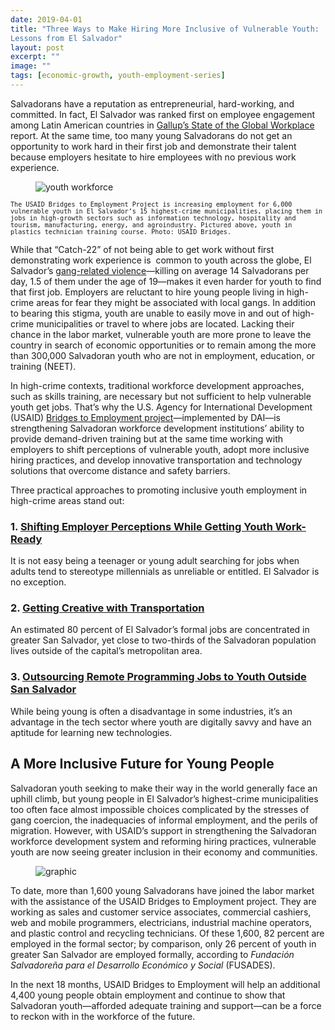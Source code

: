 ```yaml
---
date: 2019-04-01
title: "Three Ways to Make Hiring More Inclusive of Vulnerable Youth: 
Lessons from El Salvador"
layout: post
excerpt: ""
image: ""
tags: [economic-growth, youth-employment-series]
---
```

<p>Salvadorans have a reputation as entrepreneurial, hard-working, and committed. In fact, El Salvador was ranked first on employee engagement among Latin American countries in <a href="https://www.gallup.com/workplace/238079/state-global-workplace-2017.aspx">Gallup’s State of the Global Workplace</a> report. At the same time, too many young Salvadorans do not get an opportunity to work hard in their first job and demonstrate their talent because employers hesitate to hire employees with no previous work experience.</p><figure class="kg-card kg-image-card"><img src="https://pubs.ghost.io/uploads/USAID%20Puentestes%20para%20el%20Empleo-%20Fundeplast-29%20-1be9d4.jpg" class="kg-image" alt="youth workforce" loading="lazy"></figure><p><code><code>The USAID Bridges to Employment Project is increasing employment for 6,000 vulnerable youth in El Salvador’s 15 highest-crime municipalities, placing them in jobs in high-growth sectors such as information technology, hospitality and tourism, manufacturing, energy, and agroindustry. Pictured above, youth in plastics technician training course. Photo: USAID Bridges.</code></code></p><p>While that “Catch-22” of not being able to get work without first demonstrating work experience is  common to youth across the globe, El Salvador’s <a href="https://www.npr.org/sections/goatsandsoda/2015/10/05/445382231/how-el-salvador-fell-into-a-web-of-gang-violence">gang-related violence</a>—killing on average 14 Salvadorans per day, 1.5 of them under the age of 19—makes it even harder for youth to find that first job. Employers are reluctant to hire young people living in high-crime areas for fear they might be associated with local gangs. In addition to bearing this stigma, youth are unable to easily move in and out of high-crime municipalities or travel to where jobs are located. Lacking their chance in the labor market, vulnerable youth are more prone to leave the country in search of economic opportunities or to remain among the more than 300,000 Salvadoran youth who are not in employment, education, or training (NEET).</p><p>In high-crime contexts, traditional workforce development approaches, such as skills training, are necessary but not sufficient to help vulnerable youth get jobs. That’s why the U.S. Agency for International Development (USAID) <a href="https://www.dai.com/our-work/projects/usaid-el-salvador-puentes-para-el-empleo-bridges-employment-project">Bridges to Employment project</a>—implemented by DAI—is strengthening Salvadoran workforce development institutions’ ability to provide demand-driven training but at the same time working with employers to shift perceptions of vulnerable youth, adopt more inclusive hiring practices, and develop innovative transportation and technology solutions that overcome distance and safety barriers.</p><p>Three practical approaches to promoting inclusive youth employment in high-crime areas stand out:</p><h3 id="1-shifting-employer-perceptions-while-getting-youth-work-ready">1. <a href="https://pubs.ghost.io/articles/in-el-salvador-shifting-employer-perceptions-while-getting-youth-work-ready">Shifting Employer Perceptions While Getting Youth Work-Ready</a></h3><p>It is not easy being a teenager or young adult searching for jobs when adults tend to stereotype millennials as unreliable or entitled. El Salvador is no exception.</p><h3 id="2-getting-creative-with-transportation">2. <a href="https://pubs.ghost.io/articles/getting-creative-with-transportation-for-el-salvadors-young-job-seekers">Getting Creative with Transportation</a></h3><p>An estimated 80 percent of El Salvador’s formal jobs are concentrated in greater San Salvador, yet close to two-thirds of the Salvadoran population lives outside of the capital’s metropolitan area.</p><h3 id="3-outsourcing-remote-programming-jobs-to-youth-outside-san-salvador">3. <a href="https://pubs.ghost.io/articles/in-el-salvador-outsourcing-remote-programming-jobs-to-youth-outside-the-capital">Outsourcing Remote Programming Jobs to Youth Outside San Salvador</a></h3><p>While being young is often a disadvantage in some industries, it’s an advantage in the tech sector where youth are digitally savvy and have an aptitude for learning new technologies.</p><h2 id="a-more-inclusive-future-for-young-people">A More Inclusive Future for Young People</h2><p>Salvadoran youth seeking to make their way in the world generally face an uphill climb, but young people in El Salvador’s highest-crime municipalities too often face almost impossible choices complicated by the stresses of gang coercion, the inadequacies of informal employment, and the perils of migration. However, with USAID’s support in strengthening the Salvadoran workforce development system and reforming hiring practices, vulnerable youth are now seeing greater inclusion in their economy and communities.</p><figure class="kg-card kg-image-card"><img src="https://pubs.ghost.io/uploads/youth-employment-el-salvador.jpg" class="kg-image" alt="graphic" loading="lazy"></figure><p>To date, more than 1,600 young Salvadorans have joined the labor market with the assistance of the USAID Bridges to Employment project. They are working as sales and customer service associates, commercial cashiers, web and mobile programmers, electricians, industrial machine operators, and plastic control and recycling technicians. Of these 1,600, 82 percent are employed in the formal sector; by comparison, only 26 percent of youth in greater San Salvador are employed formally, according to <em>Fundación Salvadoreña para el Desarrollo Económico y Social</em> (FUSADES).</p><p>In the next 18 months, USAID Bridges to Employment will help an additional 4,400 young people obtain employment and continue to show that Salvadoran youth—afforded adequate training and support—can be a force to reckon with in the workforce of the future.</p>
  